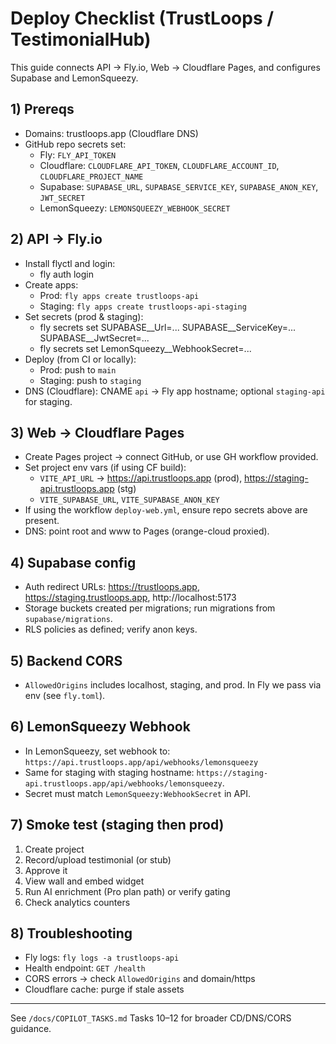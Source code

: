 # Deploy Checklist (TrustLoops / TestimonialHub)

This guide connects API → Fly.io, Web → Cloudflare Pages, and configures Supabase and LemonSqueezy.

## 1) Prereqs
- Domains: trustloops.app (Cloudflare DNS)
- GitHub repo secrets set:
  - Fly: `FLY_API_TOKEN`
  - Cloudflare: `CLOUDFLARE_API_TOKEN`, `CLOUDFLARE_ACCOUNT_ID`, `CLOUDFLARE_PROJECT_NAME`
  - Supabase: `SUPABASE_URL`, `SUPABASE_SERVICE_KEY`, `SUPABASE_ANON_KEY`, `JWT_SECRET`
  - LemonSqueezy: `LEMONSQUEEZY_WEBHOOK_SECRET`

## 2) API → Fly.io
- Install flyctl and login:
  - fly auth login
- Create apps:
  - Prod: `fly apps create trustloops-api`
  - Staging: `fly apps create trustloops-api-staging`
- Set secrets (prod & staging):
  - fly secrets set SUPABASE__Url=... SUPABASE__ServiceKey=... SUPABASE__JwtSecret=...
  - fly secrets set LemonSqueezy__WebhookSecret=...
- Deploy (from CI or locally):
  - Prod: push to `main`
  - Staging: push to `staging`
- DNS (Cloudflare): CNAME `api` → Fly app hostname; optional `staging-api` for staging.

## 3) Web → Cloudflare Pages
- Create Pages project → connect GitHub, or use GH workflow provided.
- Set project env vars (if using CF build):
  - `VITE_API_URL` → https://api.trustloops.app (prod), https://staging-api.trustloops.app (stg)
  - `VITE_SUPABASE_URL`, `VITE_SUPABASE_ANON_KEY`
- If using the workflow `deploy-web.yml`, ensure repo secrets above are present.
- DNS: point root and www to Pages (orange-cloud proxied).

## 4) Supabase config
- Auth redirect URLs: https://trustloops.app, https://staging.trustloops.app, http://localhost:5173
- Storage buckets created per migrations; run migrations from `supabase/migrations`.
- RLS policies as defined; verify anon keys.

## 5) Backend CORS
- `AllowedOrigins` includes localhost, staging, and prod. In Fly we pass via env (see `fly.toml`).

## 6) LemonSqueezy Webhook
- In LemonSqueezy, set webhook to: `https://api.trustloops.app/api/webhooks/lemonsqueezy`
- Same for staging with staging hostname: `https://staging-api.trustloops.app/api/webhooks/lemonsqueezy`.
- Secret must match `LemonSqueezy:WebhookSecret` in API.

## 7) Smoke test (staging then prod)
1. Create project
2. Record/upload testimonial (or stub)
3. Approve it
4. View wall and embed widget
5. Run AI enrichment (Pro plan path) or verify gating
6. Check analytics counters

## 8) Troubleshooting
- Fly logs: `fly logs -a trustloops-api`
- Health endpoint: `GET /health`
- CORS errors → check `AllowedOrigins` and domain/https
- Cloudflare cache: purge if stale assets

---

See `/docs/COPILOT_TASKS.md` Tasks 10–12 for broader CD/DNS/CORS guidance.
